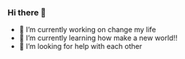 ### Hi there 👋

- 🔭 I’m currently working on change my life
- 🌱 I’m currently learning how make a new world!!
- 🤔 I’m looking for help with each other


<!--
**cihan-ciftci/Cihan-Ciftci** is a ✨ _special_ ✨ repository because its `README.md` (this file) appears on your GitHub profile.

Here are some ideas to get you started:

- 🔭 I’m currently working on ...
- 🌱 I’m currently learning ...
- 👯 I’m looking to collaborate on ...
- 🤔 I’m looking for help with ...
- 💬 Ask me about ...
- 📫 How to reach me: ...
- 😄 Pronouns: ...
- ⚡ Fun fact: ...
-->
